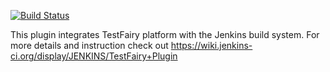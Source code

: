[![Build Status](https://travis-ci.org/testfairy/testfairy-jenkins-plugin.svg?branch=master)](https://travis-ci.org/testfairy/testfairy-jenkins-plugin)

This plugin integrates TestFairy platform with the Jenkins build system.
For more details and instruction check out https://wiki.jenkins-ci.org/display/JENKINS/TestFairy+Plugin
